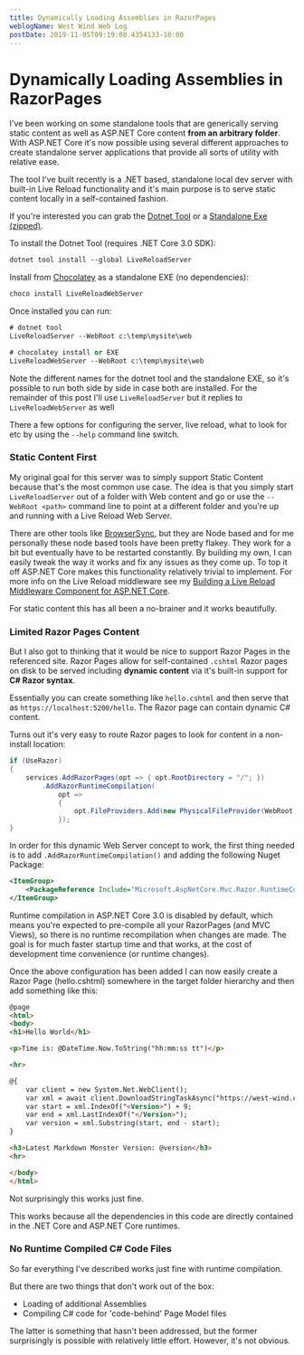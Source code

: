 ```yaml
---
title: Dynamically Loading Assemblies in RazorPages
weblogName: West Wind Web Log
postDate: 2019-11-05T09:19:08.4354133-10:00
---
```

# Dynamically Loading Assemblies in RazorPages
I've been working on some standalone tools that are generically serving static content as well as ASP.NET Core content **from an arbitrary folder**. With ASP.NET Core it's now possible using several different approaches to create standalone server applications that provide all sorts of utility with relative ease.

The tool I've built recently is a .NET based,  standalone local dev server with built-in Live Reload functionality and it's main purpose is to serve static content locally in a self-contained fashion.

If you're interested you can grab the [Dotnet Tool](https://www.nuget.org/packages/LiveReloadServer/) or a [Standalone Exe (zipped)](https://github.com/RickStrahl/Westwind.AspnetCore.LiveReload/blob/master/LiveReloadServer/LiveReloadWebServer.zip).

To install the Dotnet Tool (requires .NET Core 3.0 SDK):


```ps
dotnet tool install --global LiveReloadServer
```

Install from [Chocolatey](https://chocolatey.org/packages/LiveReloadWebServer) as a standalone EXE (no dependencies):

```ps
choco install LiveReloadWebServer
```

Once installed you can run:

```ps
# dotnet tool
LiveReloadServer --WebRoot c:\temp\mysite\web 

# chocolatey install or EXE
LiveReloadWebServer --WebRoot c:\temp\mysite\web 
```

Note the different names for the dotnet tool and the standalone EXE, so it's possible to run both side by side in case both are installed. For the remainder of this post I'll use `LiveReloadServer` but it replies to `LiveReloadWebServer` as well

There a few options for configuring the server, live reload, what to look for etc by using the `--help` command line switch.

### Static Content First
My original goal for this server was to simply support Static Content because that's the most common use case. The idea is that you simply start `LiveReloadServer` out of a folder with Web content and go or use the `--WebRoot <path>` command line to point at a different folder and you're up and running with a Live Reload Web Server.

There are other tools like [BrowserSync](https://www.browsersync.io/), but they are Node based and for me personally these node based tools have been pretty flakey. They work for a bit but eventually have to be restarted constantly. By building my own, I can easily tweak the way it works and fix any issues as they come up. To top it off ASP.NET Core makes this functionality relatively trivial to implement. For more info on the Live Reload middleware see my [Building a Live Reload Middleware Component for ASP.NET Core](https://weblog.west-wind.com/posts/2019/Jun/03/Building-Live-Reload-Middleware-for-ASPNET-Core).

For static content this has all been a no-brainer and it works beautifully.

### Limited Razor Pages Content
But I also got to thinking that it would be nice to support Razor Pages in the referenced site. Razor Pages allow for self-contained `.cshtml` Razor pages on disk to be served including **dynamic content** via it's built-in support for **C# Razor syntax**.

Essentially you can create something like `hello.cshtml` and then serve that as `https://localhost:5200/hello`. The Razor page can contain dynamic C# content.

Turns out it's very easy to route Razor pages to look for content in a non-install location:

```csharp
if (UseRazor)
{
    services.AddRazorPages(opt => { opt.RootDirectory = "/"; })
        .AddRazorRuntimeCompilation(
            opt =>
            {
                opt.FileProviders.Add(new PhysicalFileProvider(WebRoot));
            });
}
```

In order for this dynamic Web Server concept to work, the first thing needed is to add `.AddRazorRuntimeCompilation()` and adding the following Nuget Package:

```xml
<ItemGroup>
    <PackageReference Include="Microsoft.AspNetCore.Mvc.Razor.RuntimeCompilation" Version="3.0.0" />
</ItemGroup>
```

Runtime compilation in ASP.NET Core 3.0 is disabled by default, which means you're expected to pre-compile all your RazorPages (and MVC Views), so there is no runtime recompilation when changes are made. The goal is for much faster startup time and that works, at the cost of development time convenience (or runtime changes).

Once the above configuration has been added I can now easily create a Razor Page (hello.cshtml) somewhere in the target folder hierarchy and then add something like this:

```html
@page
<html>
<body>
<h1>Hello World</h1>

<p>Time is: @DateTime.Now.ToString("hh:mm:ss tt")</p>

<hr>

@{
    var client = new System.Net.WebClient();
    var xml = await client.DownloadStringTaskAsync("https://west-wind.com/files/MarkdownMonster_version.xml");
    var start = xml.IndexOf("<Version>") + 9;        
    var end = xml.LastIndexOf("</Version>");
    var version = xml.Substring(start, end - start);
}

<h3>Latest Markdown Monster Version: @version</h3>
<hr>

</body>
</html>
```

Not surprisingly this works just fine.

This works because all the dependencies in this code are directly contained in the .NET Core and ASP.NET Core runtimes.

### No Runtime Compiled C# Code Files
So far everything I've described works just fine with runtime compilation. 

But there are two things that don't work out of the box:

* Loading of additional Assemblies
* Compiling C# code for 'code-behind' Page Model files

The latter is something that hasn't been addressed, but the former surprisingly is possible with relatively little effort. However, it's not obvious.
